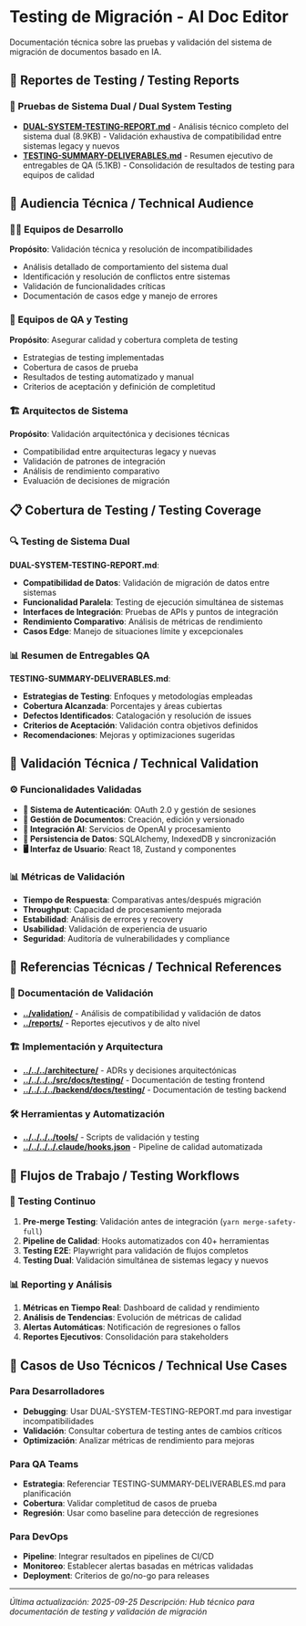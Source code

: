 # Testing de Migración - AI Doc Editor

Documentación técnica sobre las pruebas y validación del sistema de migración de documentos basado en IA.

## 🧪 Reportes de Testing / Testing Reports

### 🔄 Pruebas de Sistema Dual / Dual System Testing
- **[DUAL-SYSTEM-TESTING-REPORT.md](./DUAL-SYSTEM-TESTING-REPORT.md)** - Análisis técnico completo del sistema dual (8.9KB) - Validación exhaustiva de compatibilidad entre sistemas legacy y nuevos
- **[TESTING-SUMMARY-DELIVERABLES.md](./TESTING-SUMMARY-DELIVERABLES.md)** - Resumen ejecutivo de entregables de QA (5.1KB) - Consolidación de resultados de testing para equipos de calidad

## 🎯 Audiencia Técnica / Technical Audience

### 👩‍💻 Equipos de Desarrollo
**Propósito**: Validación técnica y resolución de incompatibilidades
- Análisis detallado de comportamiento del sistema dual
- Identificación y resolución de conflictos entre sistemas
- Validación de funcionalidades críticas
- Documentación de casos edge y manejo de errores

### 🧪 Equipos de QA y Testing
**Propósito**: Asegurar calidad y cobertura completa de testing
- Estrategias de testing implementadas
- Cobertura de casos de prueba
- Resultados de testing automatizado y manual
- Criterios de aceptación y definición de completitud

### 🏗️ Arquitectos de Sistema
**Propósito**: Validación arquitectónica y decisiones técnicas
- Compatibilidad entre arquitecturas legacy y nuevas
- Validación de patrones de integración
- Análisis de rendimiento comparativo
- Evaluación de decisiones de migración

## 📋 Cobertura de Testing / Testing Coverage

### 🔍 Testing de Sistema Dual
**DUAL-SYSTEM-TESTING-REPORT.md**:
- **Compatibilidad de Datos**: Validación de migración de datos entre sistemas
- **Funcionalidad Paralela**: Testing de ejecución simultánea de sistemas
- **Interfaces de Integración**: Pruebas de APIs y puntos de integración
- **Rendimiento Comparativo**: Análisis de métricas de rendimiento
- **Casos Edge**: Manejo de situaciones límite y excepcionales

### 📊 Resumen de Entregables QA
**TESTING-SUMMARY-DELIVERABLES.md**:
- **Estrategias de Testing**: Enfoques y metodologías empleadas
- **Cobertura Alcanzada**: Porcentajes y áreas cubiertas
- **Defectos Identificados**: Catalogación y resolución de issues
- **Criterios de Aceptación**: Validación contra objetivos definidos
- **Recomendaciones**: Mejoras y optimizaciones sugeridas

## 🔧 Validación Técnica / Technical Validation

### ⚙️ Funcionalidades Validadas
- **🔐 Sistema de Autenticación**: OAuth 2.0 y gestión de sesiones
- **📄 Gestión de Documentos**: Creación, edición y versionado
- **🤖 Integración AI**: Servicios de OpenAI y procesamiento
- **💾 Persistencia de Datos**: SQLAlchemy, IndexedDB y sincronización
- **🖥️ Interfaz de Usuario**: React 18, Zustand y componentes

### 📊 Métricas de Validación
- **Tiempo de Respuesta**: Comparativas antes/después migración
- **Throughput**: Capacidad de procesamiento mejorada
- **Estabilidad**: Análisis de errores y recovery
- **Usabilidad**: Validación de experiencia de usuario
- **Seguridad**: Auditoría de vulnerabilidades y compliance

## 🔗 Referencias Técnicas / Technical References

### 📁 Documentación de Validación
- **[../validation/](../validation/)** - Análisis de compatibilidad y validación de datos
- **[../reports/](../reports/)** - Reportes ejecutivos y de alto nivel

### 🏗️ Implementación y Arquitectura
- **[../../../architecture/](../../../architecture/)** - ADRs y decisiones arquitectónicas
- **[../../../../src/docs/testing/](../../../../src/docs/testing/)** - Documentación de testing frontend
- **[../../../../backend/docs/testing/](../../../../backend/docs/testing/)** - Documentación de testing backend

### 🛠️ Herramientas y Automatización
- **[../../../../tools/](../../../../tools/)** - Scripts de validación y testing
- **[../../../../.claude/hooks.json](../../../../.claude/hooks.json)** - Pipeline de calidad automatizada

## 🧭 Flujos de Trabajo / Testing Workflows

### 🔄 Testing Continuo
1. **Pre-merge Testing**: Validación antes de integración (`yarn merge-safety-full`)
2. **Pipeline de Calidad**: Hooks automatizados con 40+ herramientas
3. **Testing E2E**: Playwright para validación de flujos completos
4. **Testing Dual**: Validación simultánea de sistemas legacy y nuevos

### 📊 Reporting y Análisis
1. **Métricas en Tiempo Real**: Dashboard de calidad y rendimiento
2. **Análisis de Tendencias**: Evolución de métricas de calidad
3. **Alertas Automáticas**: Notificación de regresiones o fallos
4. **Reportes Ejecutivos**: Consolidación para stakeholders

## 🎯 Casos de Uso Técnicos / Technical Use Cases

### Para Desarrolladores
- **Debugging**: Usar DUAL-SYSTEM-TESTING-REPORT.md para investigar incompatibilidades
- **Validación**: Consultar cobertura de testing antes de cambios críticos
- **Optimización**: Analizar métricas de rendimiento para mejoras

### Para QA Teams
- **Estrategia**: Referenciar TESTING-SUMMARY-DELIVERABLES.md para planificación
- **Cobertura**: Validar completitud de casos de prueba
- **Regresión**: Usar como baseline para detección de regresiones

### Para DevOps
- **Pipeline**: Integrar resultados en pipelines de CI/CD
- **Monitoreo**: Establecer alertas basadas en métricas validadas
- **Deployment**: Criterios de go/no-go para releases

---
*Última actualización: 2025-09-25*
*Descripción: Hub técnico para documentación de testing y validación de migración*